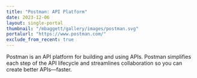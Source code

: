 ```yaml
---
title: "Postman: API Platform"
date: 2023-12-06
layout: single-portal
thumbnail: "/mbaggett/gallery/images/postman.svg"
portalurl: "https://www.postman.com/"
exclude_from_recent: true
---
```

Postman is an API platform for building and using APIs. Postman simplifies each step of the API lifecycle and streamlines collaboration so you can create better APIs—faster.
